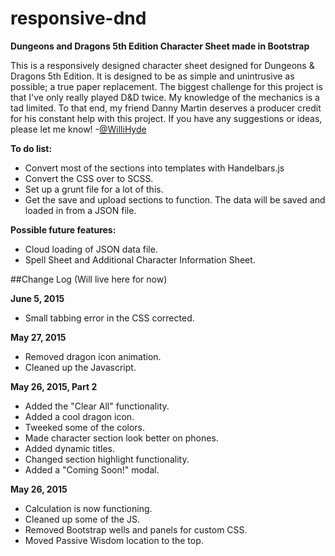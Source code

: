# responsive-dnd
**Dungeons and Dragons 5th Edition Character Sheet made in Bootstrap**

This is a responsively designed character sheet designed for Dungeons & Dragons 5th Edition. It is designed to be as simple and unintrusive as possible; a true paper replacement. The biggest challenge for this project is that I've only really played D&D twice. My knowledge of the mechanics is a tad limited. To that end, my friend Danny Martin deserves a producer credit for his constant help with this project. If you have any suggestions or ideas, please let me know! -[@WilliHyde](https://twitter.com/WilliHyde)

**To do list:**
* Convert most of the sections into templates with Handelbars.js
* Convert the CSS over to SCSS.
* Set up a grunt file for a lot of this.
* Get the save and upload sections to function. The data will be saved and loaded in from a JSON file.

**Possible future features:**
* Cloud loading of JSON data file.
* Spell Sheet and Additional Character Information Sheet.

##Change Log
(Will live here for now)

**June 5, 2015**
* Small tabbing error in the CSS corrected.

**May 27, 2015**
* Removed dragon icon animation.
* Cleaned up the Javascript.

**May 26, 2015, Part 2**
* Added the "Clear All" functionality.
* Added a cool dragon icon.
* Tweeked some of the colors.
* Made character section look better on phones.
* Added dynamic titles.
* Changed section highlight functionality.
* Added a "Coming Soon!" modal.

**May 26, 2015**
* Calculation is now functioning.
* Cleaned up some of the JS.
* Removed Bootstrap wells and panels for custom CSS.
* Moved Passive Wisdom location to the top.
